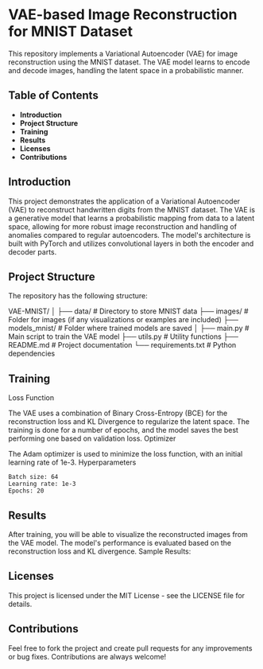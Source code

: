 # VAE-based Image Reconstruction for MNIST Dataset

This repository implements a Variational Autoencoder (VAE) for image reconstruction using the MNIST dataset. The VAE model learns to encode and decode images, handling the latent space in a probabilistic manner.

## Table of Contents

- **Introduction**
- **Project Structure**
- **Training**
- **Results**
- **Licenses**
- **Contributions**

## Introduction

This project demonstrates the application of a Variational Autoencoder (VAE) to reconstruct handwritten digits from the MNIST dataset. The VAE is a generative model that learns a probabilistic mapping from data to a latent space, allowing for more robust image reconstruction and handling of anomalies compared to regular autoencoders. The model's architecture is built with PyTorch and utilizes convolutional layers in both the encoder and decoder parts.

## Project Structure

The repository has the following structure:


VAE-MNIST/
│
├── data/                     # Directory to store MNIST data
├── images/                   # Folder for images (if any visualizations or examples are included)
├── models_mnist/             # Folder where trained models are saved
│
├── main.py                   # Main script to train the VAE model
├── utils.py                  # Utility functions
├── README.md                 # Project documentation
└── requirements.txt          # Python dependencies


## Training
Loss Function

The VAE uses a combination of Binary Cross-Entropy (BCE) for the reconstruction loss and KL Divergence to regularize the latent space. The training is done for a number of epochs, and the model saves the best performing one based on validation loss.
Optimizer

The Adam optimizer is used to minimize the loss function, with an initial learning rate of 1e-3.
Hyperparameters

    Batch size: 64
    Learning rate: 1e-3
    Epochs: 20

## Results

After training, you will be able to visualize the reconstructed images from the VAE model. The model's performance is evaluated based on the reconstruction loss and KL divergence.
Sample Results:

## Licenses

This project is licensed under the MIT License - see the LICENSE file for details.

## Contributions

Feel free to fork the project and create pull requests for any improvements or bug fixes. Contributions are always welcome!
